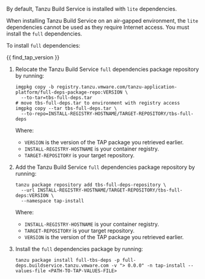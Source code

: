 By default, Tanzu Build Service is installed with `lite` dependencies.

When installing Tanzu Build Service on an air-gapped environment, the `lite` dependencies
cannot be used as they require Internet access.
You must install the `full` dependencies.

To install `full` dependencies:

{{ find_tap_version }}

1. Relocate the Tanzu Build Service `full` dependencies package repository by running:

    ```console
    imgpkg copy -b registry.tanzu.vmware.com/tanzu-application-platform/full-deps-package-repo:VERSION \
      --to-tar=tbs-full-deps.tar
    # move tbs-full-deps.tar to environment with registry access
    imgpkg copy --tar tbs-full-deps.tar \
      --to-repo=INSTALL-REGISTRY-HOSTNAME/TARGET-REPOSITORY/tbs-full-deps
    ```

    Where:

    - `VERSION` is the version of the TAP package you retrieved earlier.
    - `INSTALL-REGISTRY-HOSTNAME` is your container registry.
    - `TARGET-REPOSITORY` is your target repository.

1. Add the Tanzu Build Service `full` dependencies package repository by running:

    ```console
    tanzu package repository add tbs-full-deps-repository \
      --url INSTALL-REGISTRY-HOSTNAME/TARGET-REPOSITORY/tbs-full-deps:VERSION \
      --namespace tap-install
    ```

    Where:

    - `INSTALL-REGISTRY-HOSTNAME` is your container registry.
    - `TARGET-REPOSITORY` is your target repository.
    - `VERSION` is the version of the TAP package you retrieved earlier.

1. Install the `full` dependencies package by running:

    ```console
    tanzu package install full-tbs-deps -p full-deps.buildservice.tanzu.vmware.com -v "> 0.0.0" -n tap-install --values-file <PATH-TO-TAP-VALUES-FILE>
    ```